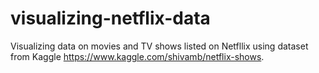 # visualizing-netflix-data

Visualizing data on movies and TV shows listed on Netfllix using dataset from Kaggle https://www.kaggle.com/shivamb/netflix-shows.
